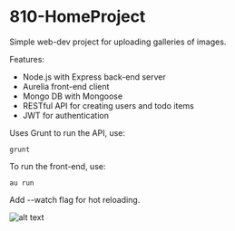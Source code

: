 # 810-HomeProject

Simple web-dev project for uploading galleries of images.

Features:
* Node.js with Express back-end server
* Aurelia front-end client
* Mongo DB with Mongoose
* RESTful API for creating users and todo items
* JWT for authentication

Uses Grunt to run the API, use:
```
grunt
```

To run the front-end, use:
```
au run
```
Add --watch flag for hot reloading.

![alt text](https://ibin.co/3k9PuPYYhk6s.png "Preview")
